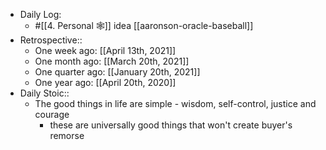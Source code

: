 - Daily Log:
    - #[[4. Personal 🕸]] idea [[aaronson-oracle-baseball]]
- Retrospective::
    - One week ago: [[April 13th, 2021]]
    - One month ago: [[March 20th, 2021]]
    - One quarter ago: [[January 20th, 2021]]
    - One year ago: [[April 20th, 2020]]
- Daily Stoic::
    - The good things in life are simple - wisdom, self-control, justice and courage
        - these are universally good things that won't create buyer's remorse
